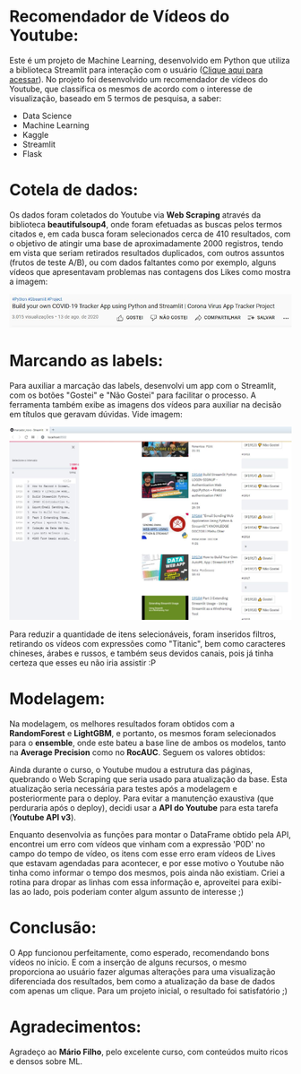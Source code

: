 # Recomendador de Vídeos do Youtube:

Este é um projeto de Machine Learning, desenvolvido em Python que utiliza a biblioteca Streamlit para interação com o usuário ([Clique aqui para acessar](https://recomendador-youtube.herokuapp.com/)). No projeto foi desenvolvido um recomendador de vídeos do Youtube, que classifica os mesmos de acordo com o interesse de visualização, baseado em 5 termos de pesquisa, a saber:
- Data Science
- Machine Learning
- Kaggle
- Streamlit
- Flask

# Cotela de dados:

Os dados foram coletados do Youtube via **Web Scraping** através da biblioteca **beautifulsoup4**, onde foram efetuadas as buscas pelos termos citados e, em cada busca foram selecionados cerca de 410 resultados, com o objetivo de atingir uma base de aproximadamente 2000 registros, tendo em vista que seriam retirados resultados duplicados, com outros assuntos (frutos de teste A/B), ou com dados faltantes como por exemplo, alguns vídeos que apresentavam problemas nas contagens dos Likes como mostra a imagem:

![imagem com bug na contagem dos likes](https://github.com/gleson/projeto-curso-mariofilho/blob/main/bug.jpg)

# Marcando as labels:

Para auxiliar a marcação das labels, desenvolvi um app com o Streamlit, com os botões "Gostei" e "Não Gostei" para facilitar o processo. A ferramenta também exibe as imagens dos vídeos para auxiliar na decisão em títulos que geravam dúvidas. Vide imagem:

![app desenvolvido para auxiliar a marcar as labels como gostei](https://github.com/gleson/projeto-curso-mariofilho/blob/main/marcador.jpg)

Para reduzir a quantidade de itens selecionáveis, foram inseridos filtros, retirando os vídeos com expressões como "Titanic", bem como caracteres chineses, árabes e russos, e também seus devidos canais, pois já tinha certeza que esses eu não iria assistir :P

# Modelagem:

Na modelagem, os melhores resultados foram obtidos com a **RandomForest** e **LightGBM**, e portanto, os mesmos foram selecionados para o **ensemble**, onde este bateu a base line de ambos os modelos, tanto na **Average Precision** como no **RocAUC**. Seguem os valores obtidos:

Ainda durante o curso, o Youtube mudou a estrutura das páginas, quebrando o Web Scraping que seria usado para atualização da base. Esta atualização seria necessária para testes após a modelagem e posteriormente para o deploy. Para evitar a manutenção exaustiva (que perduraria após o deploy), decidi usar a **API do Youtube** para esta tarefa (**Youtube API v3**).

Enquanto desenvolvia as funções para montar o DataFrame obtido pela API, encontrei um erro com vídeos que vinham com a expressão 'P0D' no campo do tempo de vídeo, os itens com esse erro eram vídeos de Lives que estavam agendadas para acontecer, e por esse motivo o Youtube não tinha como informar o tempo dos mesmos, pois ainda não existiam. Criei a rotina para dropar as linhas com essa informação e, aproveitei para exibi-las ao lado, pois poderiam conter algum assunto de interesse ;)

# Conclusão:

O App funcionou perfeitamente, como esperado, recomendando bons vídeos no início. E com a inserção de alguns recursos, o mesmo proporciona ao usuário fazer algumas alterações para uma visualização diferenciada dos resultados, bem como a atualização da base de dados com apenas um clique. Para um projeto inicial, o resultado foi satisfatório ;)

# Agradecimentos:

Agradeço ao **Mário Filho**, pelo excelente curso, com conteúdos muito ricos e densos sobre ML.
